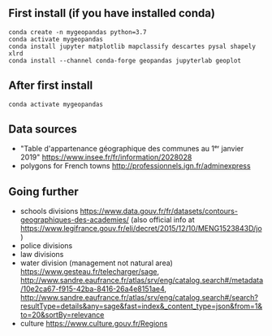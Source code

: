 
## First install (if you have installed conda)

```
conda create -n mygeopandas python=3.7
conda activate mygeopandas
conda install jupyter matplotlib mapclassify descartes pysal shapely xlrd
conda install --channel conda-forge geopandas jupyterlab geoplot
```

## After first install

```
conda activate mygeopandas
```

## Data sources

* "Table d'appartenance géographique des communes au 1ᵉʳ janvier 2019" <https://www.insee.fr/fr/information/2028028>
* polygons for French towns <http://professionnels.ign.fr/adminexpress>

## Going further

* schools divisions https://www.data.gouv.fr/fr/datasets/contours-geographiques-des-academies/ (also official info at https://www.legifrance.gouv.fr/eli/decret/2015/12/10/MENG1523843D/jo)
* police divisions
* law divisions
* water division (management not natural area) <https://www.gesteau.fr/telecharger/sage>, <http://www.sandre.eaufrance.fr/atlas/srv/eng/catalog.search#/metadata/10e2ca67-f915-42ba-8416-26a4e8151ae4>, <http://www.sandre.eaufrance.fr/atlas/srv/eng/catalog.search#/search?resultType=details&any=sage&fast=index&_content_type=json&from=1&to=20&sortBy=relevance>
* culture <https://www.culture.gouv.fr/Regions>
